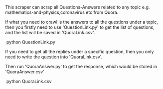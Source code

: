 This scraper can scrap all Questions-Answers related to any topic e.g. mathematics-and-physics,coronavirus etc from Quora.

If what you need to crawl is the answers to all the questions under a topic, then you firstly need to use 'QuestionLink.py' to get the list of questions, and the list will be saved in 'QuoraLink.csv'.

​		python QuestionLink.py 

If you need to get all the replies under a specific question, then you only need to write the question into 'QuoraLink.csv'.

Then run 'QuoraAnswer.py' to get the response, which would be stored in 'QuoraAnswer.csv'

​		python QuoraLink.csv

